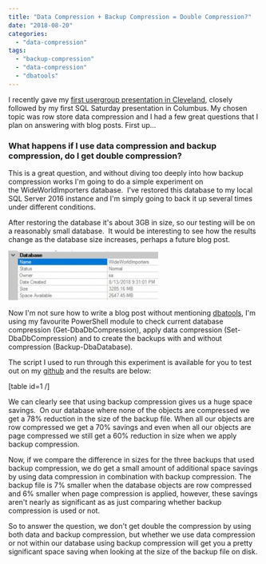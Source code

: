 ```yaml
---
title: "Data Compression + Backup Compression = Double Compression?"
date: "2018-08-20"
categories: 
  - "data-compression"
tags: 
  - "backup-compression"
  - "data-compression"
  - "dbatools"
---
```


I recently gave my [first usergroup presentation in Cleveland](http://jesspomfret.com/first-user-group-presentation-i-survived/), closely followed by my first SQL Saturday presentation in Columbus. My chosen topic was row store data compression and I had a few great questions that I plan on answering with blog posts. First up...

### What happens if I use data compression and backup compression, do I get double compression?

This is a great question, and without diving too deeply into how backup compression works I'm going to do a simple experiment on the WideWorldImporters database.  I've restored this database to my local SQL Server 2016 instance and I'm simply going to back it up several times under different conditions.

After restoring the database it's about 3GB in size, so our testing will be on a reasonably small database.  It would be interesting to see how the results change as the database size increases, perhaps a future blog post.

![](images/WideWorldImporters-1-300x99.jpg)

Now I'm not sure how to write a blog post without mentioning [dbatools](http://dbatools.io), I'm using my favourite PowerShell module to check current database compression (Get-DbaDbCompression), apply data compression (Set-DbaDbCompression) and to create the backups with and without compression (Backup-DbaDatabase).

The script I used to run through this experiment is available for you to test out on my [github](https://github.com/jpomfret/demos/blob/master/BlogExamples/01_DataCompressionPlusBackupCompression.ps1) and the results are below:

\[table id=1 /\]

We can clearly see that using backup compression gives us a huge space savings.  On our database where none of the objects are compressed we get a 78% reduction in the size of the backup file. When all our objects are row compressed we get a 70% savings and even when all our objects are page compressed we still get a 60% reduction in size when we apply backup compression.

Now, if we compare the difference in sizes for the three backups that used backup compression, we do get a small amount of additional space savings by using data compression in combination with backup compression. The backup file is 7% smaller when the database objects are row compressed and 6% smaller when page compression is applied, however, these savings aren't nearly as significant as as just comparing whether backup compression is used or not.

So to answer the question, we don't get double the compression by using both data and backup compression, but whether we use data compression or not within our database using backup compression will get you a pretty significant space saving when looking at the size of the backup file on disk.
